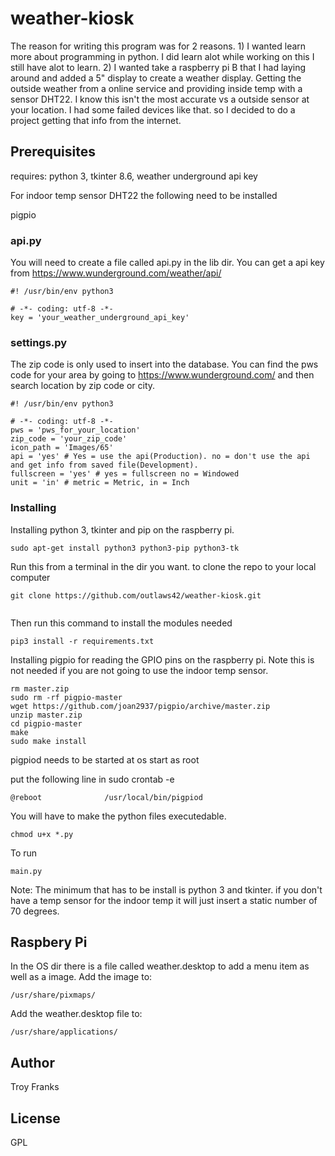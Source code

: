 # weather-kiosk

The reason for writing this program was for 2 reasons.
    1) I wanted learn more about programming in python. I did learn alot
        while working on this I still have alot to learn.
    2) I wanted take a raspberry pi B that I had laying around and added a  5"
        display to create a weather display. Getting the outside weather from a online
        service and providing inside temp with a sensor DHT22.
        I know this isn't the most accurate  vs a outside sensor at your location.
        I had some failed devices like that. so I decided to do a project
        getting that info from the internet.

## Prerequisites

requires: python 3, tkinter 8.6, weather underground api key

For indoor temp sensor DHT22 the following need to be installed

pigpio

### api.py
You will need to create a file called api.py in the lib dir. You can get a api key from https://www.wunderground.com/weather/api/ 
```
#! /usr/bin/env python3

# -*- coding: utf-8 -*-
key = 'your_weather_underground_api_key'

```

### settings.py
 The zip code is only used to insert into the
database. You can find the pws code for your area by going to https://www.wunderground.com/ and then search location 
by zip code or city. 

```
#! /usr/bin/env python3

# -*- coding: utf-8 -*-
pws = 'pws_for_your_location'
zip_code = 'your_zip_code'
icon_path = 'Images/65'
api = 'yes' # Yes = use the api(Production). no = don't use the api and get info from saved file(Development). 
fullscreen = 'yes' # yes = fullscreen no = Windowed
unit = 'in' # metric = Metric, in = Inch

```

### Installing

Installing python 3, tkinter and pip on the raspberry pi.
```
sudo apt-get install python3 python3-pip python3-tk

```
Run this from a terminal in the dir you want. to clone the repo to your local computer

```
git clone https://github.com/outlaws42/weather-kiosk.git


```
Then run this command to install the modules needed

```
pip3 install -r requirements.txt

```
Installing pigpio for reading the GPIO pins on the raspberry pi. Note this is not needed if you are not
going to use the indoor temp sensor.
```
rm master.zip
sudo rm -rf pigpio-master
wget https://github.com/joan2937/pigpio/archive/master.zip
unzip master.zip
cd pigpio-master
make
sudo make install

```
pigpiod needs to be started at os start as root

put the following line in sudo crontab -e

```
@reboot              /usr/local/bin/pigpiod

```

You will have to make the python files executedable.

```
chmod u+x *.py

```

To run

```
main.py

```


    
 Note: The minimum that has to be install is python 3 and tkinter. if you don't have a temp
    sensor for the indoor temp it will just insert a static number of 70 degrees.
    
## Raspbery Pi
In the OS dir there is a file called weather.desktop to add a menu item as well as a image.
Add the image to:
```
/usr/share/pixmaps/

```

Add the weather.desktop file to:
```
/usr/share/applications/

```

## Author

Troy Franks

## License

GPL
 
